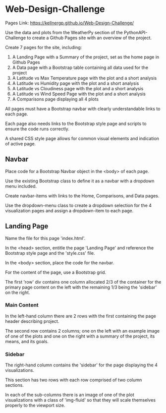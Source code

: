 # Web-Design-Challenge

Pages Link: https://kellnergp.github.io/Web-Design-Challenge/

Use the data and plots from the WeatherPy section of the PythonAPI-Challenge to create a Github Pages site with an overview of the project.

Create 7 pages for the site, including:

1. A Landing Page with a Summary of the project, set as the home page in Github Pages
2. A Data page with a Bootstrap table containing all data used for the project
3. A Latitude vs Max Temperature page with the plot and a short analysis
4. A Latitude vs Humidity page with the plot and a short analysis
5. A Latitude vs Cloudiness page with the plot and a short analysis
6. A Latitude vs Wind Speed Page with the plot and a short analysis
7. A Comparisons page displaying all 4 plots

All pages must have a Bootstrap navbar with clearly understandable links to each page.

Each page also needs links to the Bootstrap style page and scripts to ensure the code runs correctly.

A shared CSS style page allows for common visual elements and indication of active page.

## Navbar

Place code for a Bootstrap Navbar object in the \<body> of each page.

Use the existing Bootstrap class to define it as a navbar with a dropdown menu included.

Create navbar-items with links to the Home, Comparisons, and Data pages.

Use the dropdown-menu class to create a dropdown selection for the 4 visualization pages and assign a dropdown-item to each page.

## Landing Page

Name the file for this page 'index.html'.

In the \<head> section, entitle the page 'Landing Page' and reference the Bootstrap style page and the 'style.css' file.

In the \<body> section, place the code for the navbar.

For the content of the page, use a Bootstrap grid.

The first 'row' div contains one column allocated 2/3 of the container for the primary page content on the left with the remaining 1/3 being the 'sidebar' on the right.

### Main Content

In the left-hand column there are 2 rows with the first containing the page header describing project.

The second row contains 2 columns; one on the left with an example image of one of the plots and one on the right with a summary of the project, its means, and its goals.

### Sidebar

The right-hand column contains the 'sidebar' for the page displaying the 4 visualizations.

This section has two rows with each row comprised of two column sections.

In each of the sub-columns there is an image of one of the plot visualizations with a class of 'img-fluid' so that they will scale themselves properly to the viewport size.

